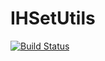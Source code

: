 # IHSetUtils

[![Build Status](https://github.com/defreitasL/IHSetUtils.jl/actions/workflows/CI.yml/badge.svg?branch=main)](https://github.com/defreitasL/IHSetUtils.jl/actions/workflows/CI.yml?query=branch%3Amain)

